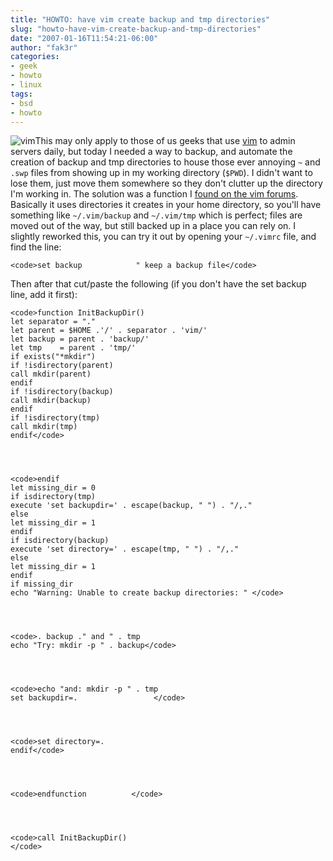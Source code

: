 ```yaml
---
title: "HOWTO: have vim create backup and tmp directories"
slug: "howto-have-vim-create-backup-and-tmp-directories"
date: "2007-01-16T11:54:21-06:00"
author: "fak3r"
categories:
- geek
- howto
- linux
tags:
- bsd
- howto
---
```


![vim](http://fak3r.com/wp-content/uploads/2007/01/vim_editor.gif)This may only apply to those of us geeks that use [vim](http://www.vim.org/) to admin servers daily, but today I needed a way to backup, and automate the creation of backup and tmp directories to house those ever annoying `~` and `.swp` files from showing up in my working directory (`$PWD`).  I didn't want to lose them, just move them somewhere so they don't clutter up the directory I'm working in.   The solution was a function I [found on the vim forums](http://www.vim.org/tips/tip.php?tip_id=1393).  Basically  it uses directories it creates in your home directory, so you'll have something like `~/.vim/backup` and `~/.vim/tmp` which is perfect; files are moved out of the way, but still backed up in a place you can rely on. I slightly reworked this, you can try it out by opening your `~/.vimrc` file, and find the line:

    
    <code>set backup            " keep a backup file</code>


Then after that cut/paste the following (if you don't have the set backup line, add it first):

    
    <code>function InitBackupDir()
    let separator = "."
    let parent = $HOME .'/' . separator . 'vim/'
    let backup = parent . 'backup/'
    let tmp    = parent . 'tmp/'
    if exists("*mkdir")
    if !isdirectory(parent)
    call mkdir(parent)
    endif
    if !isdirectory(backup)
    call mkdir(backup)
    endif
    if !isdirectory(tmp)
    call mkdir(tmp)
    endif</code>



    
    <code>endif
    let missing_dir = 0
    if isdirectory(tmp)
    execute 'set backupdir=' . escape(backup, " ") . "/,."
    else
    let missing_dir = 1
    endif
    if isdirectory(backup)
    execute 'set directory=' . escape(tmp, " ") . "/,."
    else
    let missing_dir = 1
    endif
    if missing_dir
    echo "Warning: Unable to create backup directories: " </code>



    
    <code>. backup ." and " . tmp
    echo "Try: mkdir -p " . backup</code>



    
    <code>echo "and: mkdir -p " . tmp
    set backupdir=.                 </code>



    
    <code>set directory=.
    endif</code>



    
    <code>endfunction          </code>



    
    <code>call InitBackupDir()
    </code>
